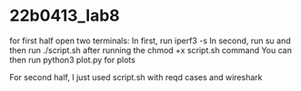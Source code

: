 # 22b0413_lab8
for first half open two terminals:
In first, run iperf3 -s
In second, run su and then run ./script.sh after running the chmod +x script.sh command
You can then run python3 plot.py for plots

For second half,
I just used script.sh with reqd cases and wireshark
